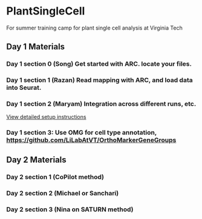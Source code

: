 # PlantSingleCell
For summer training camp for plant single cell analysis at Virginia Tech



## Day 1 Materials
### Day 1 section 0 (Song) Get started with ARC. locate your files.
### Day 1 section 1 (Razan) Read mapping with ARC, and load data into Seurat.
### Day 1 section 2 (Maryam) Integration across different runs, etc.
[View detailed setup instructions](./Day1Section2%20%28Integration%29/README.md)
### Day 1 section 3: Use OMG for cell type annotation, https://github.com/LiLabAtVT/OrthoMarkerGeneGroups

## Day 2 Materials
### Day 2 section 1 (CoPilot method)
### Day 2 section 2 (Michael or Sanchari)
### Day 2 section 3 (Nina on SATURN method)
